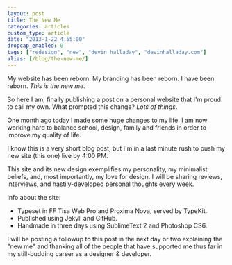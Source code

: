 ```yaml
---
layout: post
title: The New Me
categories: articles
custom_type: article
date: "2013-1-22 4:55:00"
dropcap_enabled: 0
tags: ["redesign", "new", "devin halladay", "devinhalladay.com"]
alias: [/blog/the-new-me/]
---
```

My website has been reborn. My branding has been reborn. I have been reborn. *This is the new me*.

So here I am, finally publishing a post on a personal website that I'm proud to call my own. What prompted this change? *Lots of things*.

One month ago today I made some huge changes to my life. I am now working hard to balance school, design, family and friends in order to improve my quality of life.

I know this is a very short blog post, but I'm in a last minute rush to push my new site (this one) live by 4:00 PM.

This site and its new design exemplifies my personality, my minimalist beliefs, and, most importantly, my love for design. I will be sharing reviews, interviews, and hastily-developed personal thoughts every week.

Info about the site:

+ Typeset in FF Tisa Web Pro and Proxima Nova, served by TypeKit.
+ Published using Jekyll and GitHub.
+ Handmade in three days using SublimeText 2 and Photoshop CS6.

I will be posting a followup to this post in the next day or two explaining the "new me" and thanking all of the people that have supported me thus far in my still-budding career as a designer & developer.